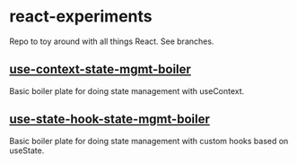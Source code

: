 # react-experiments

Repo to toy around with all things React. See branches.

## [use-context-state-mgmt-boiler](https://github.com/marcelbeumer/react-experiments/tree/use-context-state-mgmt-boiler)

Basic boiler plate for doing state management with useContext.

## [use-state-hook-state-mgmt-boiler](https://github.com/marcelbeumer/react-experiments/tree/use-state-hook-state-mgmt-boiler)

Basic boiler plate for doing state management with custom hooks based on useState.

